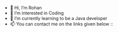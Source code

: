 - 👋 Hi, I’m Rohan
- 👀 I’m interested in Coding
- 🌱 I’m currently learning to be a Java developer
- 📫 You can contact me on the links given below ::

<!---
whoseunassailable/whoseunassailable is a ✨ special ✨ repository because its `README.md` (this file) appears on your GitHub profile.
You can click the Preview link to take a look at your changes.
--->
